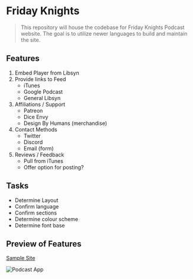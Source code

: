# Friday Knights

> This repository will house the codebase for Friday Knights Podcast website.
> The goal is to utilize newer languages to build and maintain the site.

## Features

1. Embed Player from Libsyn
1. Provide links to Feed
   - iTunes
   - Google Podcast
   - General Libsyn
1. Affiliations / Support
   - Patreon
   - Dice Envy
   - Design By Humans (merchandise)
1. Contact Methods
   - Twitter
   - Discord
   - Email  (form)
1. Reviews / Feedback
   - Pull from iTunes
   - Offer option for posting?

## Tasks

- Determine Layout
- Confirm language
- Confirm sections
- Determine colour scheme
- Determine font base

## Preview of Features

[Sample Site][1]

[1]: https://zacharyweaver.github.io/FridayKnights/

![Podcast App](https://cdn.dribbble.com/users/3339220/screenshots/7503494/media/db4c182cf47668f3d39a6640268f02a4.png)
